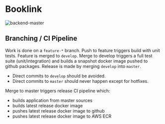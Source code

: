 # Booklink
![backend-master](https://github.com/mrazjava/booklink/workflows/backend-release/badge.svg?branch=master)

## Branching / CI Pipeline
Work is done on a `feature-*` branch. Push to feature triggers build with unit tests. Feature is merged 
to `develop`. Merge to develop triggers a full test suite (unit/integration) and builds a snapshot docker 
image pushed to github packages. Release is made by merging `develop` into `master`.

* Direct commits to `develop` should be avoided.
* Direct commits to `master` should never happen except for hotfixes.

Merge to master triggers release CI pipeline which:

* builds application from master sources
* builds latest release docker image
* pushes latest release docker image to github
* pushes latest release docker image to AWS ECR